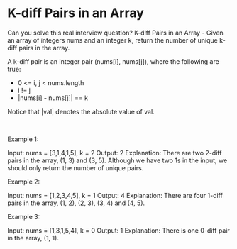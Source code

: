 # K-diff Pairs in an Array

Can you solve this real interview question? K-diff Pairs in an Array - Given an array of integers nums and an integer k, return the number of unique k-diff pairs in the array.

A k-diff pair is an integer pair (nums[i], nums[j]), where the following are true:

 * 0 <= i, j < nums.length
 * i != j
 * |nums[i] - nums[j]| == k

Notice that |val| denotes the absolute value of val.

 

Example 1:


Input: nums = [3,1,4,1,5], k = 2
Output: 2
Explanation: There are two 2-diff pairs in the array, (1, 3) and (3, 5).
Although we have two 1s in the input, we should only return the number of unique pairs.


Example 2:


Input: nums = [1,2,3,4,5], k = 1
Output: 4
Explanation: There are four 1-diff pairs in the array, (1, 2), (2, 3), (3, 4) and (4, 5).


Example 3:


Input: nums = [1,3,1,5,4], k = 0
Output: 1
Explanation: There is one 0-diff pair in the array, (1, 1).